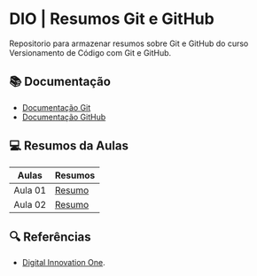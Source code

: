 
# DIO | Resumos Git e GitHub

Repositorio para armazenar resumos sobre Git e GitHub do curso Versionamento de Código com Git e GitHub.

## 📚 Documentação
- [Documentação Git](https://git-scm.com/docs/git/pt_BR)
- [Documentação GitHub](https://docs.github.com/pt)

## 💻 Resumos da Aulas

| Aulas | Resumos |
|-------|----------|
|Aula 01 | [Resumo]()|
|Aula 02 | [Resumo]()|

## 🔍 Referências
- [Digital Innovation One]().